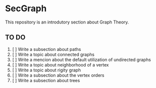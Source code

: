# SecGraph
This repository is an introdutory section about Graph Theory.


## TO DO

1. [ ] Write a subsection about paths
2. [ ] Write a topic about connected graphs
3. [ ] Write a mencion about the default utilization of undirected graphs
4. [ ] Write a topic about neighborhood of a vertex
5. [ ] Write a topic about rigity graph
6. [ ] Write a subsection about the vertex orders
7. [ ] Write a subsection about trees


